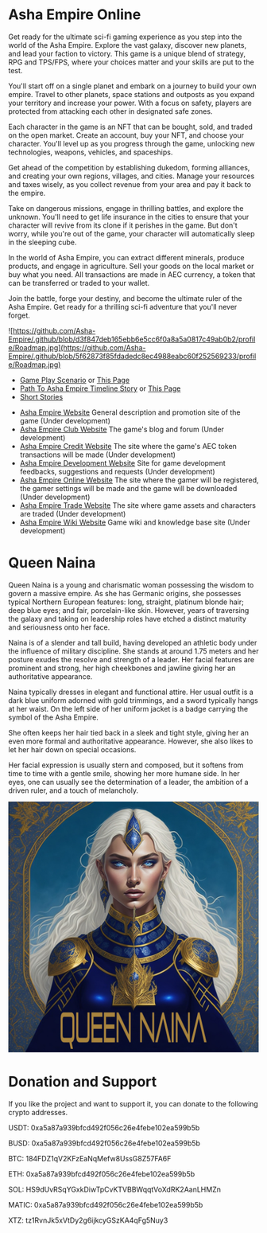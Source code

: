 # Asha Empire Online

Get ready for the ultimate sci-fi gaming experience as you step into the world of the Asha Empire. Explore the vast galaxy, discover new planets, and lead your faction to victory. This game is a unique blend of strategy, RPG and TPS/FPS, where your choices matter and your skills are put to the test.

You'll start off on a single planet and embark on a journey to build your own empire. Travel to other planets, space stations and outposts as you expand your territory and increase your power. With a focus on safety, players are protected from attacking each other in designated safe zones.

Each character in the game is an NFT that can be bought, sold, and traded on the open market. Create an account, buy your NFT, and choose your character. You'll level up as you progress through the game, unlocking new technologies, weapons, vehicles, and spaceships.

Get ahead of the competition by establishing dukedom, forming alliances, and creating your own regions, villages, and cities. Manage your resources and taxes wisely, as you collect revenue from your area and pay it back to the empire.

Take on dangerous missions, engage in thrilling battles, and explore the unknown. You'll need to get life insurance in the cities to ensure that your character will revive from its clone if it perishes in the game. But don't worry, while you're out of the game, your character will automatically sleep in the sleeping cube.

In the world of Asha Empire, you can extract different minerals, produce products, and engage in agriculture. Sell your goods on the local market or buy what you need. All transactions are made in AEC currency, a token that can be transferred or traded to your wallet.

Join the battle, forge your destiny, and become the ultimate ruler of the Asha Empire. Get ready for a thrilling sci-fi adventure that you'll never forget.

![https://github.com/Asha-Empire/.github/blob/d3f847deb165ebb6e5cc6f0a8a5a0817c49ab0b2/profile/Roadmap.jpg](https://github.com/Asha-Empire/.github/blob/5f62873f85fdadedc8ec4988eabc60f252569233/profile/Roadmap.jpg)

* [Game Play Scenario](https://github.com/Asha-Empire/Game-Play-Scenario/blob/main/README.md) or [This Page](https://asha-empire.github.io/Game-Play-Scenario/)
* [Path To Asha Empire Timeline Story](https://github.com/Asha-Empire/Game-Story/blob/main/README.md) or [This Page](https://asha-empire.github.io/Game-Story/)
* [Short Stories](https://github.com/Asha-Empire/Short-Stories/blob/main/README.md)


- [Asha Empire Website](https://asha-empire.com/) General description and promotion site of the game (Under development)
- [Asha Empire Club Website](https://asha-empire.club/) The game's blog and forum (Under development)
- [Asha Empire Credit Website](https://asha-empire.credit/) The site where the game's AEC token transactions will be made (Under development)
- [Asha Empire Development Website](https://asha-empire.dev/) Site for game development feedbacks, suggestions and requests (Under development)
- [Asha Empire Online Website](https://asha-empire.online/) The site where the gamer will be registered, the gamer settings will be made and the game will be downloaded (Under development)
- [Asha Empire Trade Website](https://asha-empire.trade/) The site where game assets and characters are traded (Under development)
- [Asha Empire Wiki Website](https://asha-empire.wiki/) Game wiki and knowledge base site (Under development)


# Queen Naina

Queen Naina is a young and charismatic woman possessing the wisdom to govern a massive empire. As she has Germanic origins, she possesses typical Northern European features: long, straight, platinum blonde hair; deep blue eyes; and fair, porcelain-like skin. However, years of traversing the galaxy and taking on leadership roles have etched a distinct maturity and seriousness onto her face.

Naina is of a slender and tall build, having developed an athletic body under the influence of military discipline. She stands at around 1.75 meters and her posture exudes the resolve and strength of a leader. Her facial features are prominent and strong, her high cheekbones and jawline giving her an authoritative appearance.

Naina typically dresses in elegant and functional attire. Her usual outfit is a dark blue uniform adorned with gold trimmings, and a sword typically hangs at her waist. On the left side of her uniform jacket is a badge carrying the symbol of the Asha Empire.

She often keeps her hair tied back in a sleek and tight style, giving her an even more formal and authoritative appearance. However, she also likes to let her hair down on special occasions.

Her facial expression is usually stern and composed, but it softens from time to time with a gentle smile, showing her more humane side. In her eyes, one can usually see the determination of a leader, the ambition of a driven ruler, and a touch of melancholy.

![Queen Naina](https://github.com/Asha-Empire/.github/blob/fcca28473a5160ad4025f88ca80729a14da8afec/profile/queen_naina.jpg)

# Donation and Support

If you like the project and want to support it, you can donate to the following crypto addresses.

USDT: 0xa5a87a939bfcd492f056c26e4febe102ea599b5b

BUSD: 0xa5a87a939bfcd492f056c26e4febe102ea599b5b

BTC: 184FDZ1qV2KFzEaNqMefw8UssG8Z57FA6F

ETH: 0xa5a87a939bfcd492f056c26e4febe102ea599b5b

SOL: HS9dUvRSqYGxkDiwTpCvKTVBBWqqtVoXdRK2AanLHMZn

MATIC: 0xa5a87a939bfcd492f056c26e4febe102ea599b5b

XTZ: tz1RvnJk5xVtDy2g6ijkcyGSzKA4qFg5Nuy3

